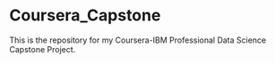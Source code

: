 # Coursera_Capstone
This is the repository for my Coursera-IBM Professional Data Science Capstone Project.
